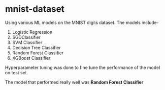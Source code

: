 # mnist-dataset
Using various ML models on the MNIST digits dataset. The models include-

1. Logistic Regression
2. SGDClassifier
3. SVM Classifier
4. Decision Tree Classifier
5. Random Forest Classifier
6. XGBoost Classifier

Hyperparameter tuning was done to fine tune the performance of the model on test set.

The model that performed really well was **Random Forest Classifier**
